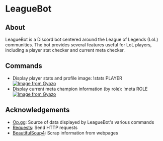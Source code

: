 # LeagueBot

## About
LeagueBot is a Discord bot centered around the League of Legends (LoL) communities. The bot provides several features useful for LoL players, including a player stat checker and current meta checker.

## Commands
* Display player stats and profile image: !stats PLAYER
    [![Image from Gyazo](https://i.gyazo.com/6d9486b67653a6e721191e9358ed8ca9.png)](https://gyazo.com/6d9486b67653a6e721191e9358ed8ca9)
* Display current meta champion information (by role): !meta ROLE
    [![Image from Gyazo](https://i.gyazo.com/1af0691188db2780b1d0c787d9199db3.png)](https://gyazo.com/1af0691188db2780b1d0c787d9199db3)
    
## Acknowledgements 
* [Op.gg](https://na.op.gg/): Source of data displayed by LeagueBot's various commands
* [Requests](https://pypi.org/project/requests/): Send HTTP requests
* [BeautifulSoup4](https://pypi.org/project/beautifulsoup4/): Scrap information from webpages
